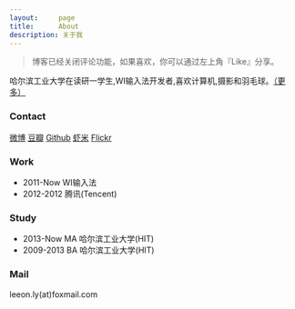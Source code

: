 ```yaml
---
layout:     page
title:      About
description: 关于我
---
```

>博客已经关闭评论功能，如果喜欢，你可以通过左上角『Like』分享。

哈尔滨工业大学在读研一学生,WI输入法开发者,喜欢计算机,摄影和羽毛球。[（更多）](/about/more/)

### Contact ###

[微博](http://weibo.com/V5liyang) [豆瓣](http://www.douban.com/people/octobershiner/) [Github](http://www.github.com/leeon) [虾米](http://www.xiami.com/u/769076) [Flickr](http://www.flickr.com/photos/octobershiner)

### Work ###

* 2011-Now WI输入法
* 2012-2012 腾讯(Tencent)

### Study ###

* 2013-Now MA 哈尔滨工业大学(HIT)
* 2009-2013 BA 哈尔滨工业大学(HIT)

### Mail ###

leeon.ly(at)foxmail.com
